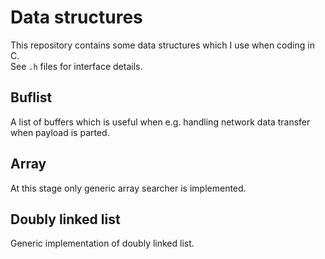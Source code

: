 # Data structures

This repository contains some data structures which I use when coding in C.  
See `.h` files for interface details.

## Buflist

A list of buffers which is useful when e.g. handling network data transfer when payload is parted.

## Array

At this stage only generic array searcher is implemented.

## Doubly linked list

Generic implementation of doubly linked list.

